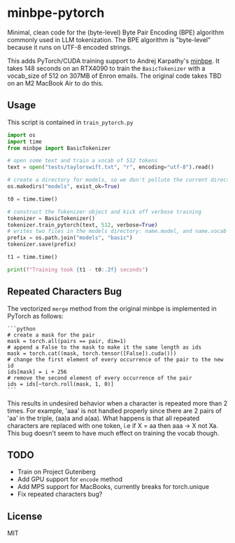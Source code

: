 # minbpe-pytorch

Minimal, clean code for the (byte-level) Byte Pair Encoding (BPE) algorithm commonly used in LLM tokenization. The BPE algorithm is "byte-level" because it runs on UTF-8 encoded strings.

This adds PyTorch/CUDA training support to Andrej Karpathy's [minbpe](https://github.com/karpathy/minbpe).  It takes 148 seconds on an RTX4090 to train the `BasicTokenizer` with a vocab_size of 512 on 307MB of Enron emails.  The original code takes TBD on an M2 MacBook Air to do this.

## Usage

This script is contained in `train_pytorch.py`

```python
import os
import time
from minbpe import BasicTokenizer

# open some text and train a vocab of 512 tokens
text = open("tests/taylorswift.txt", "r", encoding="utf-8").read()

# create a directory for models, so we don't pollute the current directory
os.makedirs("models", exist_ok=True)

t0 = time.time()

# construct the Tokenizer object and kick off verbose training
tokenizer = BasicTokenizer()
tokenizer.train_pytorch(text, 512, verbose=True)
# writes two files in the models directory: name.model, and name.vocab
prefix = os.path.join("models", "basic")
tokenizer.save(prefix)

t1 = time.time()

print(f"Training took {t1 - t0:.2f} seconds")
```

## Repeated Characters Bug

The vectorized `merge` method from the original minbpe is implemented in PyTorch as follows:

    ```python
    # create a mask for the pair
    mask = torch.all(pairs == pair, dim=1)
    # append a False to the mask to make it the same length as ids
    mask = torch.cat((mask, torch.tensor([False]).cuda()))
    # change the first element of every occurrence of the pair to the new id
    ids[mask] = i + 256
    # remove the second element of every occurrence of the pair
    ids = ids[~torch.roll(mask, 1, 0)]
    ```

This results in undesired behavior when a character is repeated more than 2 times.  For example, 'aaa' is not handled properly since there are 2 pairs of 'aa' in the triple, (aa)a and a(aa).  What happens is that all repeated characters are replaced with one token, i.e if X = aa then aaa -> X not Xa.  This bug doesn't seem to have much effect on training the vocab though.

## TODO

- Train on Project Gutenberg
- Add GPU support for `encode` method
- Add MPS support for MacBooks, currently breaks for torch.unique
- Fix repeated characters bug?

## License

MIT